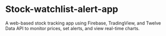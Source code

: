 # Stock-watchlist-alert-app
A web-based stock tracking app using Firebase, TradingView, and Twelve Data API to monitor prices, set alerts, and view real-time charts.
